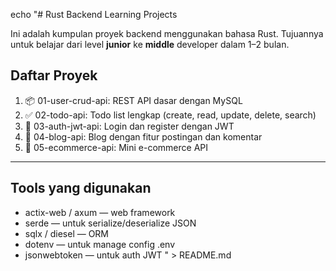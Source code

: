 echo "# Rust Backend Learning Projects

Ini adalah kumpulan proyek backend menggunakan bahasa Rust. Tujuannya untuk belajar dari level **junior** ke **middle** developer dalam 1–2 bulan.

## Daftar Proyek

1. 📦 01-user-crud-api: REST API dasar dengan MySQL
2. ✅ 02-todo-api: Todo list lengkap (create, read, update, delete, search)
3. 🔐 03-auth-jwt-api: Login dan register dengan JWT
4. 📝 04-blog-api: Blog dengan fitur postingan dan komentar
5. 🛒 05-ecommerce-api: Mini e-commerce API

---

## Tools yang digunakan

- actix-web / axum — web framework
- serde — untuk serialize/deserialize JSON
- sqlx / diesel — ORM
- dotenv — untuk manage config .env
- jsonwebtoken — untuk auth JWT
" > README.md
